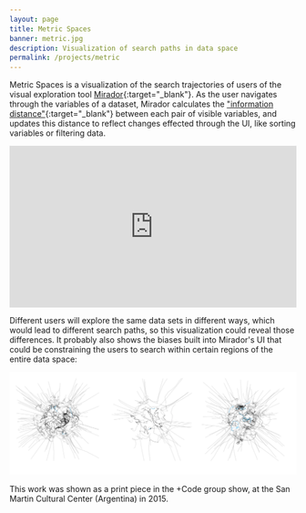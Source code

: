 ```yaml
---
layout: page
title: Metric Spaces
banner: metric.jpg
description: Visualization of search paths in data space
permalink: /projects/metric
---
```


Metric Spaces is a visualization of the search trajectories of users of the visual exploration tool [Mirador](https://fathom.info/mirador/){:target="_blank"}. As the user navigates through the
variables of a dataset, Mirador calculates the ["information distance"](https://fathom.info/notebook/12395/){:target="_blank"} between each pair of visible variables, and updates this
distance to reflect changes effected through the UI, like sorting variables or filtering data.

<!-- <iframe src="https://player.vimeo.com/video/143709780" width="740" height="417" frameborder="0" webkitallowfullscreen mozallowfullscreen allowfullscreen></iframe> -->

<div style="padding:56.25% 0 0 0;position:relative;"><iframe src="https://player.vimeo.com/video/143709780?title=0&byline=0&portrait=0" style="position:absolute;top:0;left:0;width:100%;height:100%;" frameborder="0" webkitallowfullscreen mozallowfullscreen allowfullscreen></iframe></div><script src="https://player.vimeo.com/api/player.js"></script>

Different users will explore the same data sets in different ways, which would lead to different search paths, so this visualization could reveal those differences.
It probably also shows the biases built into Mirador's UI that could be constraining the users to search within certain regions of the entire data space:

<img width="1000" src="/assets/images/search-patterns.png" style="background:none; border:none; box-shadow:none"/>

This work was shown as a print piece in the +Code group show, at the San Martin Cultural Center (Argentina) in 2015.
